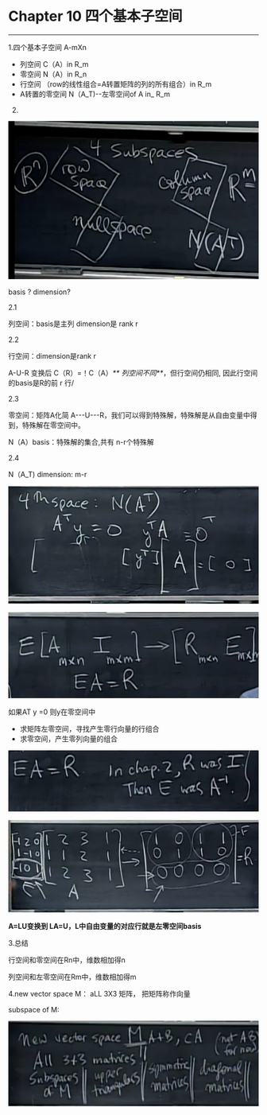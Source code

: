 # Chapter 10 四个基本子空间

---

1.四个基本子空间 A-mXn

* 列空间 C（A）in R\_m
* 零空间 N（A）in R\_n
* 行空间 （row的线性组合=A转置矩阵的列的所有组合）in R\_m
* A转置的零空间 N（A_T\)--左零空间of A     in_ R\_m

2.

![](/assets/微信图片_20180114090451.png)



basis ? dimension?

2.1

列空间：basis是主列  dimension是 rank r

2.2

行空间：dimension是rank r

A-U-R 变换后  C（R）=！C（A）_** 列空间不同**_，但行空间仍相同,  因此行空间的basis是R的前 r 行/

2.3

零空间：矩阵A化简 A---U---R，我们可以得到特殊解，特殊解是从自由变量中得到，特殊解在零空间中。

N（A）basis：特殊解的集合,共有 n-r个特殊解

2.4

N（A\_T\) dimension: m-r

![](/assets/微信图片_20180114090517.png)

![](/assets/微信图片_20180114090521.png)

如果AT y =0  则y在零空间中

* 求矩阵左零空间，寻找产生零行向量的行组合
* 求零空间，产生零列向量的组合 

![](/assets/微信图片_20180114090524.png)

![](/assets/微信图片_20180114090526.png)

**A=LU变换到 LA=U，L中自由变量的对应行就是左零空间basis**

3.总结

行空间和零空间在Rn中，维数相加得n

列空间和左零空间在Rm中，维数相加得m

4.new vector space M： aLL 3X3 矩阵， 把矩阵称作向量

subspace of M:

![](/assets/微信图片_20180114090528.png)


